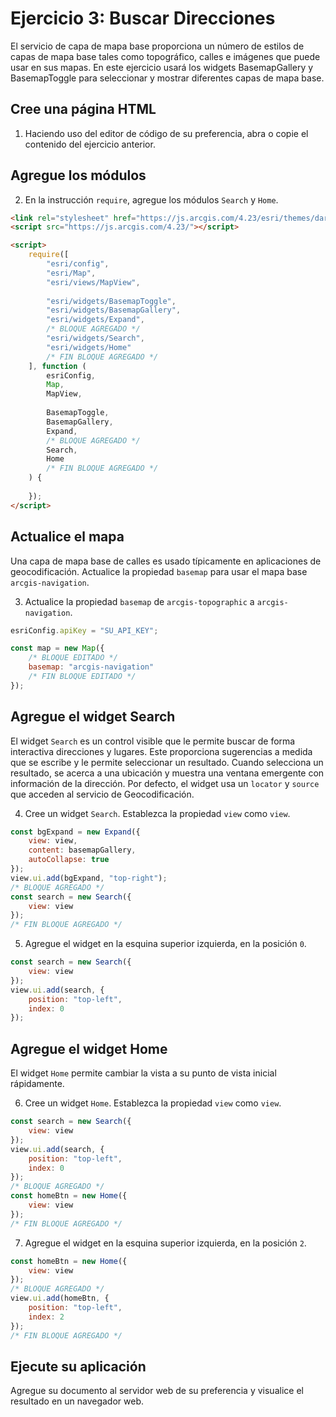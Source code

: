 # Ejercicio 3: Buscar Direcciones
El servicio de capa de mapa base proporciona un número de estilos de capas de mapa base tales como topográfico, calles e imágenes que puede usar en sus mapas.
En este ejercicio usará los widgets BasemapGallery y BasemapToggle para seleccionar y mostrar diferentes capas de mapa base.
## Cree una página HTML
1. Haciendo uso del editor de código de su preferencia, abra o copie el contenido del ejercicio anterior.
## Agregue los módulos
2. En la instrucción `require`, agregue los módulos `Search` y `Home`.
```html
<link rel="stylesheet" href="https://js.arcgis.com/4.23/esri/themes/dark/main.css">
<script src="https://js.arcgis.com/4.23/"></script>

<script>
    require([
        "esri/config",
        "esri/Map",
        "esri/views/MapView",
        
        "esri/widgets/BasemapToggle",
        "esri/widgets/BasemapGallery",
        "esri/widgets/Expand",
        /* BLOQUE AGREGADO */
        "esri/widgets/Search",
        "esri/widgets/Home"
        /* FIN BLOQUE AGREGADO */
    ], function (
        esriConfig,
        Map,
        MapView,
        
        BasemapToggle, 
        BasemapGallery,
        Expand,
        /* BLOQUE AGREGADO */
        Search,
        Home
        /* FIN BLOQUE AGREGADO */
    ) {
        
    });
</script>
```
## Actualice el mapa
Una capa de mapa base de calles es usado típicamente en aplicaciones de geocodificación. Actualice la propiedad `basemap` para usar el mapa base `arcgis-navigation`.

3. Actualice la propiedad `basemap` de `arcgis-topographic` a `arcgis-navigation`.
```javascript
esriConfig.apiKey = "SU_API_KEY";

const map = new Map({
    /* BLOQUE EDITADO */
    basemap: "arcgis-navigation"
    /* FIN BLOQUE EDITADO */ 
});
```
## Agregue el widget Search
El widget `Search` es un control visible que le permite buscar de forma interactiva direcciones y lugares. Este proporciona sugerencias a medida que se escribe y le permite seleccionar un resultado. Cuando selecciona un resultado, se acerca a una ubicación y muestra una ventana emergente con información de la dirección. Por defecto, el widget usa un `locator` y `source` que acceden al servicio de Geocodificación. 

4. Cree un widget `Search`. Establezca la propiedad `view` como `view`.
```javascript
const bgExpand = new Expand({
    view: view,
    content: basemapGallery,
    autoCollapse: true
});
view.ui.add(bgExpand, "top-right");
/* BLOQUE AGREGADO */
const search = new Search({
    view: view
});
/* FIN BLOQUE AGREGADO */
```
5. Agregue  el widget en la esquina superior izquierda, en la posición `0`.
```javascript
const search = new Search({
    view: view
});
view.ui.add(search, {
    position: "top-left",
    index: 0
});
```
## Agregue el widget Home
El widget `Home` permite cambiar la vista a su punto de vista inicial rápidamente.

6. Cree un widget `Home`. Establezca la propiedad `view` como `view`.
```javascript
const search = new Search({
    view: view
});
view.ui.add(search, {
    position: "top-left",
    index: 0
});
/* BLOQUE AGREGADO */
const homeBtn = new Home({
    view: view
});
/* FIN BLOQUE AGREGADO */
```
7. Agregue  el widget en la esquina superior izquierda, en la posición `2`.
```javascript
const homeBtn = new Home({
    view: view
});
/* BLOQUE AGREGADO */
view.ui.add(homeBtn, {
    position: "top-left",
    index: 2
});
/* FIN BLOQUE AGREGADO */
```
## Ejecute su aplicación
Agregue su documento al servidor web de su preferencia y visualice el resultado en un navegador web.
